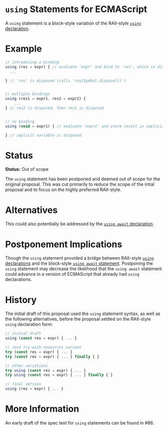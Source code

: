 # `using` Statements for ECMAScript

A `using` statement is a block-style variation of the RAII-style [`using` declaration](../README.md).

# Example

```js
// introducing a binding
using (res = expr) { // evaluate 'expr' and bind to 'res', which is disposed at the end of the block
  ...

} // 'res' is disposed (calls 'res[Symbol.dispose]()')


// multiple bindings
using (res1 = expr1, res2 = expr2) {
    ...
} // res2 is disposed, then res1 is disposed


// no binding
using (void = expr1) { // evaluate 'expr1' and store result in implicit variable

} // implicit variable is disposed
```

# Status

**Status:** Out of scope

The `using` statement has been postponed and deemed out of scope for the original proposal. This was cut primarily
to reduce the scope of the intial proposal and to focus on the highly preferred RAII-style.

# Alternatives

This could also potentially be addressed by the [`using await` declaration](./using-await-declaration.md).

# Postponement Implications

Though the `using` statement provided a bridge between RAII-style [`using` declarations](../README.md) and the
block-style [`using await` statement](./using-await-statement.md). Postponing the `using` statement may decrease the
likelihood that the `using await` statement could advance in a version of ECMAScript that already had `using`
declarations.

# History

The initial draft of this proposal used the `using` statement syntax, as well as the following alternatives, before the
proposal settled on the RAII-style `using` declaration form:

```js
// initial draft
using (const res = expr) { ... }

// Java try-with-resources variant
try (const res = expr) { ... }
try (const res = expr) { ... } finally { }

// other variations
try using (const res = expr) { ... }
try using (const res = expr) { ... } finally { }

// final version
using (res = expr) { ... }
```

# More Information

An early draft of the spec text for `using` statements can be found in #86.

